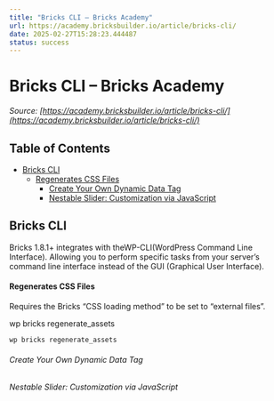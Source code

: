 ```yaml
---
title: "Bricks CLI – Bricks Academy"
url: https://academy.bricksbuilder.io/article/bricks-cli/
date: 2025-02-27T15:28:23.444487
status: success
---
```


# Bricks CLI – Bricks Academy

*Source: [https://academy.bricksbuilder.io/article/bricks-cli/](https://academy.bricksbuilder.io/article/bricks-cli/)*

## Table of Contents

- [Bricks CLI](#bricks-cli)
    - [Regenerates CSS Files](#regenerates-css-files)
        - [Create Your Own Dynamic Data Tag](#create-your-own-dynamic-data-tag)
        - [Nestable Slider: Customization via JavaScript](#nestable-slider-customization-via-javascript)

## Bricks CLI

Bricks 1.8.1+ integrates with theWP-CLI(WordPress Command Line Interface). Allowing you to perform specific tasks from your server’s command line interface instead of the GUI (Graphical User Interface).

#### Regenerates CSS Files

Requires the Bricks “CSS loading method” to be set to “external files”.

wp bricks regenerate_assets

`wp bricks regenerate_assets`

###### Create Your Own Dynamic Data Tag

###### Nestable Slider: Customization via JavaScript

